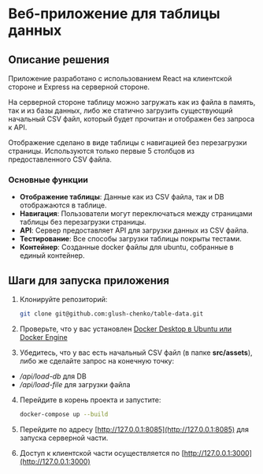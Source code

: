 # Веб-приложение для таблицы данных

## Описание решения

Приложение разработано с использованием React на клиентской стороне и Express на серверной стороне.

На серверной стороне таблицу можно загружать как из файла в память, так и из базы данных, либо же статично загрузить существующий начальный CSV файл, 
который будет прочитан и отображен без запроса к API. 

Отображение сделано в виде таблицы с навигацией без перезагрузки страницы.
Используются только первые 5 столбцов из предоставленного CSV файла.

### Основные функции

- **Отображение таблицы**: Данные как из CSV файла, так и DB отображаются в таблице.
- **Навигация**: Пользователи могут переключаться между страницами таблицы без перезагрузки страницы.
- **API**: Сервер предоставляет API для загрузки данных из CSV файла.
- **Тестирование**: Все способы загрузки таблицы покрыты тестами.
- **Контейнер**: Созданные docker файлы для ubuntu, собранные в единый контейнер.

## Шаги для запуска приложения

1. Клонируйте репозиторий:
   ```bash
   git clone git@github.com:glush-chenko/table-data.git
   
2. Проверьте, что у вас установлен [Docker Desktop в Ubuntu или Docker Engine](https://docs.docker.com/desktop/install/ubuntu/)


3. Убедитесь, что у вас есть начальный CSV файл (в папке **src/assets**), либо же сделайте запрос на конечную точку:
- */api/load-db* для DB
- */api/load-file* для загрузки файла

4. Перейдите в корень проекта и запустите:
   ```bash
   docker-compose up --build

5. Перейдите по адресу [http://127.0.0.1:8085](http://127.0.0.1:8085) для запуска серверной части.


6. Доступ к клиентской части осуществляется по [http://127.0.0.1:3000](http://127.0.0.1:3000)

